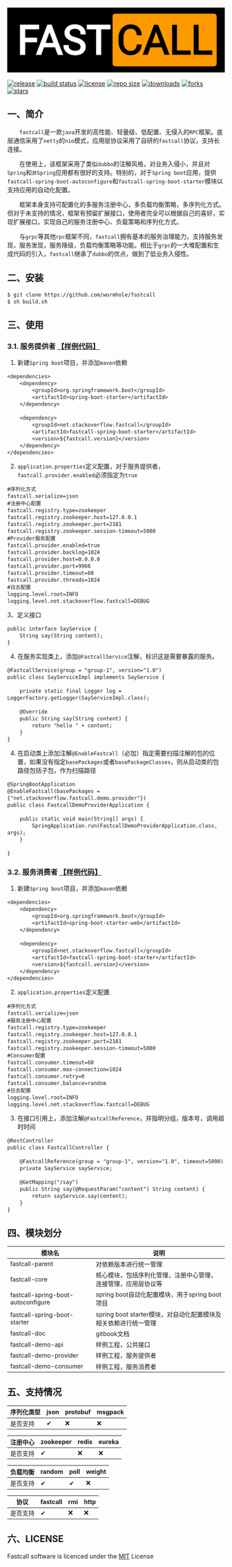 ![logo](logo.png)

[![release](https://img.shields.io/github/v/release/wormhole/fastcall)](https://github.com/wormhole/fastcall/releases)
[![build status](https://www.travis-ci.org/wormhole/fastcall.svg?branch=master)](https://www.travis-ci.org/wormhole/fastcall)
[![license](https://img.shields.io/github/license/wormhole/fastcall)](https://github.com/wormhole/fastcall/blob/master/LICENSE)
[![repo size](https://img.shields.io/github/repo-size/wormhole/fastcall)](https://github.com/wormhole/fastcall/archive/master.zip)
[![downloads](https://img.shields.io/github/downloads/wormhole/fastcall/total)](https://github.com/wormhole/fastcall/releases)
[![forks](https://img.shields.io/github/forks/wormhole/fastcall)](https://github.com/wormhole/fastcall/network/members)
[![stars](https://img.shields.io/github/stars/wormhole/fastcall)](https://github.com/wormhole/fastcall/stargazers) 

## 一、简介
&emsp;&emsp;`fastcall`是一款`java`开发的高性能、轻量级、低配置、无侵入的`RPC`框架。底层通信采用了`netty`的`nio`模式，应用层协议采用了自研的`fastcall`协议，支持长连接。  

&emsp;&emsp;在使用上，该框架采用了类似`dubbo`的注解风格，对业务入侵小，并且对`Spring`和`非Spring`应用都有很好的支持。特别的，对于`Spring boot`应用，提供`fastcall-spring-boot-autoconfigure`和`fastcall-spring-boot-starter`模块以支持应用的自动化配置。  

&emsp;&emsp;框架本身支持可配置化的多服务注册中心，多负载均衡策略，多序列化方式。但对于未支持的情况，框架有预留扩展接口，使用者完全可以根据自己的喜好，实现扩展接口，实现自己的服务注册中心、负载策略和序列化方式。  

&emsp;&emsp;与`grpc`等其他`rpc`框架不同，`fastcall`拥有基本的服务治理能力，支持服务发现，服务发现，服务降级，负载均衡策略等功能。相比于`grpc`的一大堆配置和生成代码的引入，`fastcall`继承了`dubbo`的优点，做到了低业务入侵性。

## 二、安装
```
$ git clone https://github.com/wormhole/fastcall
$ sh build.sh
```

## 三、使用

### 3.1. 服务提供者 [【样例代码】](https://github.com/wormhole/fastcall/tree/master/fastcall-demo-provider) 
1. 新建`Spring boot`项目，并添加`maven`依赖
```
<dependencies>
    <dependency>
        <groupId>org.springframework.boot</groupId>
        <artifactId>spring-boot-starter</artifactId>
    </dependency>

    <dependency>
        <groupId>net.stackoverflow.fastcall</groupId>
        <artifactId>fastcall-spring-boot-starter</artifactId>
        <version>${fastcall.version}</version>
    </dependency>
</dependencies>
```

2. `application.properties`定义配置，对于服务提供者，`fastcall.provider.enabled`必须指定为`true`
```
#序列化方式
fastcall.serialize=json
#注册中心配置
fastcall.registry.type=zookeeper
fastcall.registry.zookeeper.host=127.0.0.1
fastcall.registry.zookeeper.port=2181
fastcall.registry.zookeeper.session-timeout=5000
#Provider服务配置
fastcall.provider.enabled=true
fastcall.provider.backlog=1024
fastcall.provider.host=0.0.0.0
fastcall.provider.port=9966
fastcall.provider.timeout=60
fastcall.provider.threads=1024
#日志配置
logging.level.root=INFO
logging.level.net.stackoverflow.fastcall=DEBUG
```

3、定义接口
```
public interface SayService {
    String say(String content);
}
```

4. 在服务实现类上，添加`@FastcallService`注解，标识这是需要暴露的服务。
```
@FastcallService(group = "group-1", version="1.0")
public class SayServiceImpl implements SayService {

    private static final Logger log = LoggerFactory.getLogger(SayServiceImpl.class);

    @Override
    public String say(String content) {
        return "hello " + content;
    }
}
```

4. 在启动类上添加注解`@EnableFastcall`（必加）指定需要扫描注解的包的位置，如果没有指定`basePackages`或者`basePackageClasses`，则从启动类的包路径包括子包，作为扫描路径
```
@SpringBootApplication
@EnableFastcall(basePackages = {"net.stackoverflow.fastcall.demo.provider"})
public class FastcallDemoProviderApplication {

    public static void main(String[] args) {
        SpringApplication.run(FastcallDemoProviderApplication.class, args);
    }

}
```

### 3.2. 服务消费者 [【样例代码】](https://github.com/wormhole/fastcall/tree/master/fastcall-demo-consumer) 

1. 新建`Spring boot`项目，并添加`maven`依赖
```
<dependencies>
    <dependency>
        <groupId>org.springframework.boot</groupId>
        <artifactId>spring-boot-starter-web</artifactId>
    </dependency>

    <dependency>
        <groupId>net.stackoverflow.fastcall</groupId>
        <artifactId>fastcall-spring-boot-starter</artifactId>
        <version>${fastcall.version}</version>
    </dependency>
</dependencies>
```

2. `application.properties`定义配置
```
#序列化方式
fastcall.serialize=json
#服务注册中心配置
fastcall.registry.type=zookeeper
fastcall.registry.zookeeper.host=127.0.0.1
fastcall.registry.zookeeper.port=2181
fastcall.registry.zookeeper.session-timeout=5000
#Consumer配置
fastcall.consumer.timeout=60
fastcall.consumer.max-connection=1024
fastcall.consumer.retry=0
fastcall.consumer.balance=random
#日志配置
logging.level.root=INFO
logging.level.net.stackoverflow.fastcall=DEBUG
```

3. 在接口引用上，添加注解`@FastcallReference`，并指明分组，版本号，调用超时时间
```
@RestController
public class FastcallController {

    @FastcallReference(group = "group-1", version="1.0", timeout=5000)
    private SayService sayService;

    @GetMapping("/say")
    public String say(@RequestParam("content") String content) {
        return sayService.say(content);
    }
}
```

## 四、模块划分
|模块名|说明|
|----|----|
|fastcall-parent|对依赖版本进行统一管理|
|fastcall-core|核心模块，包括序列化管理，注册中心管理，连接管理，应用层协议等|
|fastcall-spring-boot-autoconfigure|spring boot自动化配置模块，用于spring boot项目|
|fastcall-spring-boot-starter|spring boot starter模块，对自动化配置模块及相关依赖进行统一管理|
|fastcall-doc|gitbook文档|
|fastcall-demo-api|样例工程，公共接口|
|fastcall-demo-provider|样例工程，服务提供者|
|fastcall-demo-consumer|样例工程，服务消费者|

## 五、支持情况

|序列化类型|json|protobuf|msgpack|
|----|----|----|----|
|是否支持|✔|❌|❌|

|注册中心|zookeeper|redis|eureka|
|----|----|----|----|
|是否支持|✔|❌|❌|

|负载均衡|random|poll|weight|
|----|----|----|----|
|是否支持|✔|✔|❌|

|协议|fastcall|rmi|http|
|----|----|----|----|
|是否支持|✔|❌|❌|

## 六、LICENSE
Fastcall software is licenced under the [MIT](LICENSE) License


